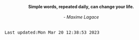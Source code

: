 
<div align="center"><b><span>Simple words, repeated daily, can change your life.</span></b><br><br><i> - Maxime Lagace</i></div>
<br><br><kbd>Last updated:Mon Mar 20 12:38:53 2023</kbd>